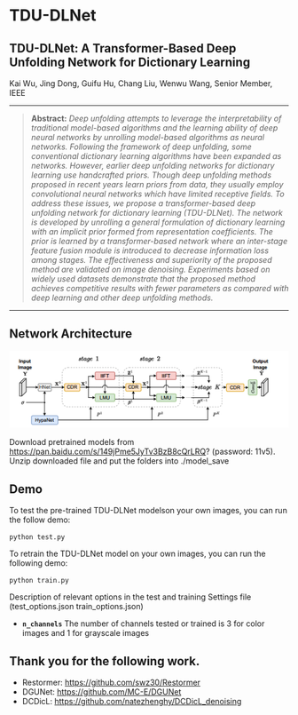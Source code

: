 # TDU-DLNet
## TDU-DLNet: A Transformer-Based Deep Unfolding Network for Dictionary Learning
Kai Wu, Jing Dong, Guifu Hu, Chang Liu, Wenwu Wang, Senior Member, IEEE


<hr />

> **Abstract:** *Deep unfolding attempts to leverage the interpretability of traditional model-based algorithms and the learning ability of deep neural networks by unrolling model-based algorithms as neural networks. Following the framework of deep unfolding, some conventional dictionary learning algorithms have been expanded as networks. However, earlier deep unfolding networks for dictionary learning use handcrafted priors. Though deep unfolding methods proposed in recent years learn priors from data, they usually employ convolutional neural networks which have limited receptive fields. To address these issues, we propose a transformer-based deep unfolding network for dictionary learning (TDU-DLNet). The network is developed by unrolling a general formulation of dictionary learning with an implicit prior formed from representation coefficients. The prior is learned by a transformer-based network where an inter-stage feature fusion module is introduced to decrease information loss among stages. The effectiveness and superiority of the proposed method are validated on image denoising. Experiments based on widely used datasets demonstrate that the proposed method achieves competitive results with fewer parameters as compared with deep learning and other deep unfolding methods.* 
<hr />



## Network Architecture
![img.png](img.png)

Download pretrained models from https://pan.baidu.com/s/149jPme5JyTv3BzB8cQrLRQ?
(password: 11v5).
Unzip downloaded file and put the folders into ./model_save

## Demo

To test the pre-trained TDU-DLNet modelson your own images, you can run the follow demo:

```
python test.py 
```
To retrain the TDU-DLNet model on your own images, you can run the following demo:
```
python train.py 
```
Description of relevant options in the test and training Settings file (test_options.json train_options.json)
- **`n_channels`**
The number of channels tested or trained is 3 for color images and 1 for grayscale images




## Thank you for the following work.
- Restormer: https://github.com/swz30/Restormer
- DGUNet: https://github.com/MC-E/DGUNet
- DCDicL: https://github.com/natezhenghy/DCDicL_denoising



